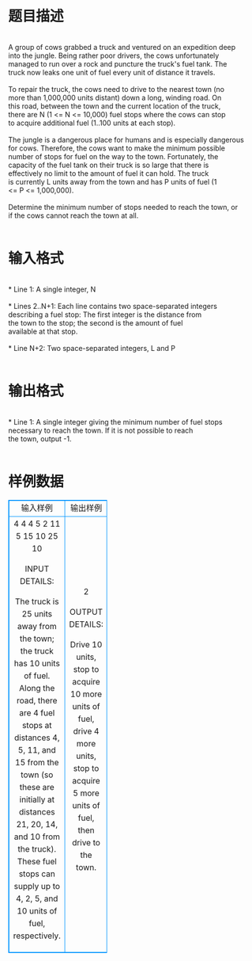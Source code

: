 # 

 
 # 题目描述 
<p>
<br>A group of cows grabbed a truck and ventured on an expedition deep<br>into the jungle.  Being rather poor drivers, the cows unfortunately<br>managed to run over a rock and puncture the truck's fuel tank.  The<br>truck now leaks one unit of fuel every unit of distance it travels.<br><br>To repair the truck, the cows need to drive to the nearest town (no<br>more than 1,000,000 units distant) down a long, winding road.  On<br>this road, between the town and the current location of the truck,<br>there are N (1 <= N <= 10,000) fuel stops where the cows can stop<br>to acquire additional fuel (1..100 units at each stop).<br><br>The jungle is a dangerous place for humans and is especially dangerous<br>for cows. Therefore, the cows want to make the minimum possible<br>number of stops for fuel on the way to the town. Fortunately, the<br>capacity of the fuel tank on their truck is so large that there is<br>effectively no limit to the amount of fuel it can hold. The truck<br>is currently L units away from the town and has P units of fuel (1<br><= P <= 1,000,000).<br><br>Determine the minimum number of stops needed to reach the town, or<br>if the cows cannot reach the town at all.<br><br></p> 

 
 # 输入格式 
<p>
<br>* Line 1: A single integer, N<br><br>* Lines 2..N+1: Each line contains two space-separated integers<br>        describing a fuel stop: The first integer is the distance from<br>        the town to the stop; the second is the amount of fuel<br>        available at that stop.<br><br>* Line N+2: Two space-separated integers, L and P<br><br></p> 

 
 # 输出格式 
<p>
<br>* Line 1: A single integer giving the minimum number of fuel stops<br>        necessary to reach the town.  If it is not possible to reach<br>        the town, output -1.<br><br></p> 
# 样例数据
<style>
        table,table tr th, table tr td { border:1px solid #0094ff; }
        table { width: 200px; min-height: 25px; line-height: 25px; text-align: center; border-collapse: collapse;}   
    </style>
<table>
	<tr>
		<td>输入样例</td>
		<td>输出样例</td>
	</tr>
<tr><td>
4
4 4
5 2
11 5
15 10
25 10

INPUT DETAILS:

The truck is 25 units away from the town; the truck has 10 units
of fuel.  Along the road, there are 4 fuel stops at distances 4,
5, 11, and 15 from the town (so these are initially at distances
21, 20, 14, and 10 from the truck).  These fuel stops can supply
up to 4, 2, 5, and 10 units of fuel, respectively.

</td><td>
2

OUTPUT DETAILS:

Drive 10 units, stop to acquire 10 more units of fuel, drive 4 more
units, stop to acquire 5 more units of fuel, then drive to the town.</td></tr></table>
